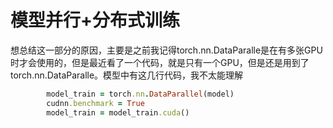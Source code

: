 # 模型并行+分布式训练
想总结这一部分的原因，主要是之前我记得torch.nn.DataParalle是在有多张GPU时才会使用的，但是最近看了一个代码，就是只有一个GPU，但是还是用到了torch.nn.DataParalle。模型中有这几行代码，我不太能理解
```ruby
        model_train = torch.nn.DataParallel(model)
        cudnn.benchmark = True
        model_train = model_train.cuda()
```
